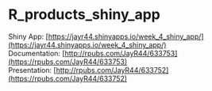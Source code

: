 # R_products_shiny_app

Shiny App: [https://jayr44.shinyapps.io/week_4_shiny_app/](https://jayr44.shinyapps.io/week_4_shiny_app/)  
Documentation: [http://rpubs.com/JayR44/633753](https://rpubs.com/JayR44/633753)  
Presentation: [http://rpubs.com/JayR44/633752](https://rpubs.com/JayR44/633752)
